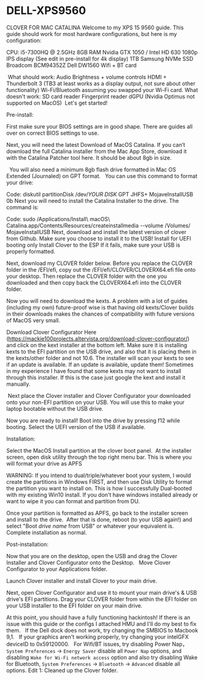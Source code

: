 # DELL-XPS9560
CLOVER FOR MAC CATALINA
Welcome to my XPS 15 9560 guide. This guide should work for most hardware configurations, but here is my configuration:

CPU: i5-7300HQ @ 2.5GHz
8GB RAM
Nvidia GTX 1050 / Intel HD 630
1080p IPS display (See edit in pre-install for 4k display)
1TB Samsung NVMe SSD
Broadcom BCM94352Z Dell DW1560 Wifi + BT card

 What should work:
Audio
Brightness + volume controls
HDMI + Thunderbolt 3 (TB3 at least works as a display output, not sure about other functionality)
Wi-Fi/Bluetooth assuming you swapped your Wi-Fi card.
What doesn't work:
SD card reader
Fingerprint reader
dGPU (Nvidia Optimus not supported on MacOS)
 Let's get started!  

Pre-install:  

First make sure your BIOS settings are in good shape. There are guides all over on correct BIOS settings to use.  

Next, you will need the latest Download of MacOS Catalina. If you can’t download the full Catalina installer from the Mac App Store, download it with the Catalina Patcher tool here. It should be about 8gb in size.

  You will also need a minimum 8gb flash drive formatted in Mac OS Extended (Journaled) on GPT format.   You can use this command to format your drive:

Code:
diskutil partitionDisk /dev/*YOUR DISK* GPT JHFS+ MojaveInstallUSB 0b
Next you will need to install the Catalina Installer to the drive. The command is:

Code:
sudo /Applications/Install\ macOS\ Catalina.app/Contents/Resources/createinstallmedia --volume /Volumes/ MojaveInstallUSB
Next, download and install the latest version of clover from Github.
Make sure you choose to install it to the USB!
Install for UEFI booting only
Install Clover to the ESP
If it fails, make sure your USB is properly formatted.

Next, download my CLOVER folder below. Before you replace the CLOVER folder in the /EFI/efi, copy out the /EFI/efi/CLOVER/CLOVERX64.efi file onto your desktop. Then replace the CLOVER folder with the one you downloaded and then copy back the CLOVERX64.efi into the CLOVER folder.

Now you will need to download the kexts. A problem with a lot of guides (including my own) future-proof wise is that having old kexts/Clover builds in their downloads makes the chances of compatibility with future versions of MacOS very small.

Download Clover Configurator Here (https://mackie100projects.altervista.org/download-clover-configurator/) and click on the kext installer at the bottom left. Make sure it is installing kexts to the EFI partition on the USB drive, and also that it is placing them in the kexts/other folder and not 10.6. The installer will scan your kexts to see if an update is available. If an update is available, update them! Sometimes in my experience I have found that some kexts may not want to install through this installer. If this is the case just google the kext and install it manually.

 Next place the Clover installer and Clover Configurator your downloaded onto your non-EFI partition on your USB. You will use this to make your laptop bootable without the USB drive.  

Now you are ready to install! Boot into the drive by pressing f12 while booting. Select the UEFI version of the USB if available.  

Installation:  

Select the MacOS Install partition at the clover boot panel.  At the installer screen, open disk utility through the top right menu bar. This is where you will format your drive as APFS  

WARNING: If you intend to dual/triple/whatever boot your system, I would create the partitions in Windows FIRST, and then use Disk Utility to format the partition you want to install on. This is how I successfully Dual-booted with my existing Win10 install. If you don't have windows installed already or want to wipe it you can format and partition from DU.  

Once your partition is formatted as APFS, go back to the installer screen and install to the drive.  After that is done, reboot (to your USB again!) and select "Boot *drive name* from USB" or whatever your equivalent is. Complete installation as normal.  

Post-installation:  

Now that you are on the desktop, open the USB and drag the Clover Installer and Clover Configurator onto the Desktop.   Move Clover Configurator to your Applications folder.  

Launch Clover installer and install Clover to your main drive.  

Next, open Clover Configurator and use it to mount your main drive's & USB drive's EFI partitions. Drag your CLOVER folder from within the EFI folder on your USB installer to the EFI folder on your main drive.  

At this point, you should have a fully functioning hackintosh! If there is an issue with this guide or the configs I attached HMU and I'll do my best to fix them.
  If the Dell dock does not work, try changing the SMBIOS to Macbook 9,1.
  If your graphics aren't working properly, try changing your intelGFX deviceID to 0x59120000.  
For Wifi/BT issues, try disabling Power Nap，`System Preferences` -> `Energy Saver` disable all `Power Nap` options, and disabling `Wake for Wi-Fi network access` option and also try disabling Wake for Bluetooth, `System Preferences` -> `Bluetooth` -> `Advanced` disable all options.
Edit 1: Cleaned up the Clover folder.
